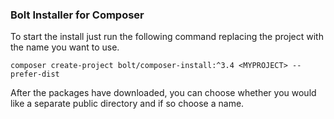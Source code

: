 ### Bolt Installer for Composer

To start the install just run the following command replacing the project with
the name you want to use.

`composer create-project bolt/composer-install:^3.4 <MYPROJECT> --prefer-dist`


After the packages have downloaded, you can choose whether you would like a
separate public directory and if so choose a name.
